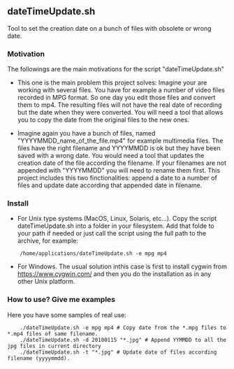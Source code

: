 ## dateTimeUpdate.sh

Tool to set the creation date on a bunch of files with obsolete or wrong date.

### Motivation

The followings are the main motivations for the script "dateTimeUpdate.sh"

- This one is the main problem this project solves: Imagine your are working with several files. You have for example a number of video files recorded in MPG format. So one day you edit those files and convert them to mp4. The resulting files will not have the real date of recording but the date when they were converted. You will need a tool that allows you to copy the date from the original files to the new ones. 

- Imagine again you have a bunch of files, named "YYYYMMDD_name_of_the_file.mp4" for example multimedia files. The files have the right filename and YYYYMMDD is ok but they have been saved with a wrong date. You would need a tool that updates the creation date of the file according the filename. If your filenames are not appended with "YYYYMMDD" you will need to rename them first. This project includes this two finctionalities: append a date to a number of files and update date according that appended date in filename.

### Install

- For Unix type systems (MacOS, Linux, Solaris, etc...). Copy the script dateTimeUpdate.sh into a folder in your filesystem. Add that folde to your path if needed or just call the script using the full path to the archive, for example:
```shell
    /home/applications/dateTimeUpdate.sh -e mpg mp4
```

- For Windows. The usual solution inthis case is first to install cygwin from https://www.cygwin.com/ and then you do the installation as in any other Unix platform.

### How to use? Give me examples

Here you have some samples of real use:

```shell
    ./dateTimeUpdate.sh -e mpg mp4 # Copy date from the *.mpg files to *.mp4 files of same filename.
    ./dateTimeUpdate.sh -d 20100115 "*.jpg" # Append YYMMDD to all the jpg files in current directory
    ./dateTimeUpdate.sh -t "*.jpg" # Update date of files according filename (yyyymmdd).
```

